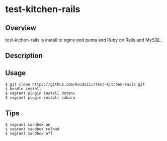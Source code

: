 test-kitchen-rails
==================


Overview
------

test-kichen-rails is install to nginx and puma and Ruby on Rails and MySQL.

Description
------

Usage
------

```
$ git clone https://github.com/koudaiii/test-kitchen-rails.git
$ bundle install
$ vagrant plugin install dotenv
$ vagrant plugin install sahara
```

Tips
------

```
$ vagrant sandbox on
$ vagrant sandbox reload
$ vagrant sandbox off
```
